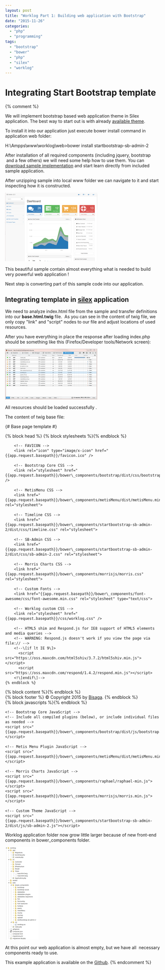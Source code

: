 ```yaml
---
layout: post
title: "Worklog Part 1: Building web application with Bootstrap"
date: "2015-11-26"
categories: 
  - "php"
  - "programming"
tags: 
  - "bootstrap"
  - "bower"
  - "php"
  - "silex"
  - "worklog"
---
```


# Integrating Start Bootstrap template
{% comment %}

We will implement bootstrap based web application theme in Silex application. The best way to start out is with already [available theme](http://startbootstrap.com/template-overviews/sb-admin-2/).

To install it into our application just execute bower install command in application web folder:

H:\\Ampps\\www\\worklog\\web>bower install startbootstrap-sb-admin-2

After installation of all required components (including jquery, bootstrap  and a few others) we will need some help how to use them. You can [download sample implementation](https://github.com/IronSummitMedia/startbootstrap-sb-admin-2/archive/v1.0.7.zip) and start learn directly from included sample application.

After unzipping sample into local www folder we can navigate to it and start inspecting how it is constructed.

[![2015-11-26 19_08_40-SB Admin 2 - Bootstrap Admin Theme](/assets/images/2015-11-26-19_08_40-SB-Admin-2-Bootstrap-Admin-Theme-300x222.png)](http://ironsummitmedia.github.io/startbootstrap-sb-admin-2/pages/index.html)

This beautiful sample contain almost everything what is needed to build very powerful web application !

Next step is converting part of this sample code into our application.

## Integrating template in [silex](http://silex.sensiolabs.org/) application

We need to analyze index.html file from the sample and transfer definitions into our **base.html.twig** file.  As you can see in the content of twig file, we only copy "link" and "script" nodes to our file and adjust locations of used resources.

After you have everything in place the response after loading index.php should be something like this (Firefox/Developer tools/Network screen):

[![2015-11-26 19_46_09-Network - http___localhost_worklog_web_index.php](/assets/images/2015-11-26-19_46_09-Network-http___localhost_worklog_web_index.php_-300x164.png)](http://bisaga.com/blog/wp-content/uploads/2015/11/2015-11-26-19_46_09-Network-http___localhost_worklog_web_index.php_.png)

All resources should be loaded successfully .

The content of twig base file:

{# Base page template #}
<html>
<head>
    {% block head %}
        <!-- Standard HTML head -->
        <meta charset="UtF-8">
        <meta http-equiv="X-UA-Compatible" content="IE=edge">
        <meta name="viewport" content="width=device-width, initial-scale=1">
        <title>{% block title %}{% endblock %} - Bisaga Worklog</title>
        {% block stylesheets %}{% endblock %} 
        
        <!-- FAVICON -->
        <link rel="icon" type="image/x-icon" href="{{app.request.basepath}}/favicon.ico" />
        
        <!-- Bootstrap Core CSS -->
        <link rel="stylesheet" href="{{app.request.basepath}}/bower\_components/bootstrap/dist/css/bootstrap.min.css" />

        <!-- MetisMenu CSS -->
        <link href="{{app.request.basepath}}/bower\_components/metisMenu/dist/metisMenu.min.css" rel="stylesheet">

        <!-- Timeline CSS -->
        <link href="{{app.request.basepath}}/bower\_components/startbootstrap-sb-admin-2/dist/css/timeline.css" rel="stylesheet">

        <!-- SB-Admin CSS -->
        <link href="{{app.request.basepath}}/bower\_components/startbootstrap-sb-admin-2/dist/css/sb-admin-2.css" rel="stylesheet">

        <!-- Morris Charts CSS -->
        <link href="{{app.request.basepath}}/bower\_components/morrisjs/morris.css" rel="stylesheet">

        <!-- Custom Fonts -->
        <link href="{{app.request.basepath}}/bower\_components/font-awesome/css/font-awesome.min.css" rel="stylesheet" type="text/css">

        <!-- Worklog custom CSS -->
        <link rel="stylesheet" href="{{app.request.basepath}}/css/worklog.css" />
        
        <!-- HTML5 shim and Respond.js for IE8 support of HTML5 elements and media queries -->
        <!-- WARNING: Respond.js doesn't work if you view the page via file:// -->
        <!--\[if lt IE 9\]>
          <script src="https://oss.maxcdn.com/html5shiv/3.7.2/html5shiv.min.js"></script>
          <script src="https://oss.maxcdn.com/respond/1.4.2/respond.min.js"></script>
        <!\[endif\]-->          
    {% endblock %}    
</head>
<body>
    <div id="content">{% block content %}{% endblock %}</div>
    <div id="footer">
        {% block footer %}
            &copy; Copyright 2015 by <a href="http://bisaga.com/">Bisaga</a>.
        {% endblock %}
    </div>
    {% block javascripts %}{% endblock %}
    <!-- jQuery -->
    <script src="{{app.request.basepath}}/bower\_components/jquery/dist/jquery.min.js"></script>
    
    <!-- Bootstrap Core JavaScript -->
    <!-- Include all compiled plugins (below), or include individual files as needed -->
    <script src="{{app.request.basepath}}/bower\_components/bootstrap/dist/js/bootstrap.min.js"></script>    

    <!-- Metis Menu Plugin JavaScript -->
    <script src="{{app.request.basepath}}/bower\_components/metisMenu/dist/metisMenu.min.js"></script>

    <!-- Morris Charts JavaScript -->
    <script src="{{app.request.basepath}}/bower\_components/raphael/raphael-min.js"></script>
    <script src="{{app.request.basepath}}/bower\_components/morrisjs/morris.min.js"></script>

    <!-- Custom Theme JavaScript -->
    <script src="{{app.request.basepath}}/bower\_components/startbootstrap-sb-admin-2/dist/js/sb-admin-2.js"></script>
    
</body>
</html>

Worklog application folder now grow little larger because of new front-end components in bower\_components folder.

[![2015-11-26 20_03_12-Programmer's Notepad - [index.html]](/assets/images/2015-11-26-20_03_12-Programmers-Notepad-index.html-109x300.png)](http://bisaga.com/blog/wp-content/uploads/2015/11/2015-11-26-20_03_12-Programmers-Notepad-index.html.png)

At this point our web application is almost empty, but we have all  necessary components ready to use.

This example application is available on the [Github](https://github.com/bisaga/Worklog).
{% endcomment %}
